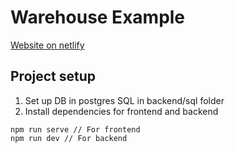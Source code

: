 # Warehouse Example
[Website on netlify](https://stockarea-example.netlify.app/)

## Project setup
1. Set up DB in postgres SQL in backend/sql folder
2. Install dependencies for frontend and backend

```
npm run serve // For frontend
npm run dev // For backend
```
